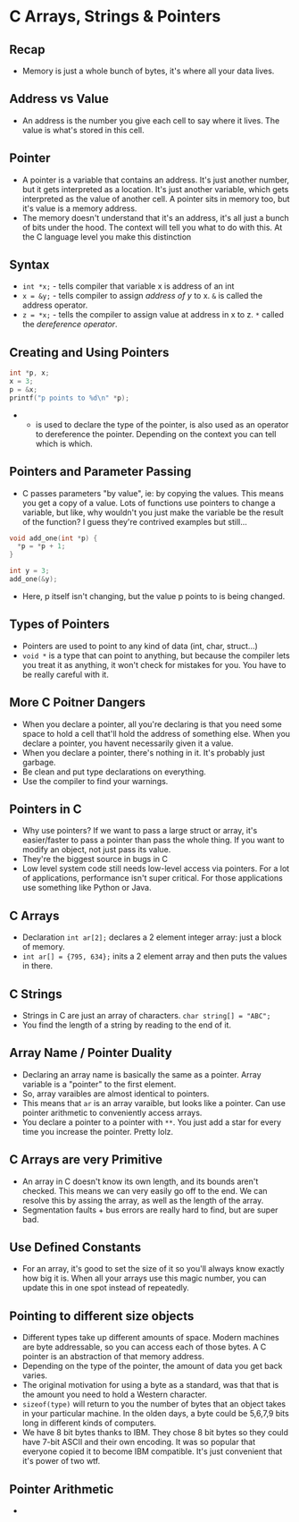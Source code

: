 # C Arrays, Strings & Pointers

## Recap

- Memory is just a whole bunch of bytes, it's where all your data lives.

## Address vs Value

- An address is the number you give each cell to say where it lives. The value is what's stored in this cell.

## Pointer

- A pointer is a variable that contains an address. It's just another number, but it gets interpreted as a location. It's just another variable, which gets interpreted as the value of another cell. A pointer sits in memory too, but it's value is a memory address.
- The memory doesn't understand that it's an address, it's all just a bunch of bits under the hood. The context will tell you what to do with this. At the C language level you make this distinction

## Syntax

- `int *x;` - tells compiler that variable x is address of an int
- `x = &y;` - tells compiler to assign _address of y_ to x. `&` is called the address operator.
- `z = *x;` - tells the compiler to assign value at address in x to z. `*` called the _dereference operator_.

## Creating and Using Pointers

```c
int *p, x;
x = 3;
p = &x;
printf("p points to %d\n" *p);
```

- - is used to declare the type of the pointer, is also used as an operator to dereference the pointer. Depending on the context you can tell which is which.

## Pointers and Parameter Passing

- C passes parameters "by value", ie: by copying the values. This means you get a copy of a value. Lots of functions use pointers to change a variable, but like, why wouldn't you just make the variable be the result of the function? I guess they're contrived examples but still...

```c
void add_one(int *p) {
  *p = *p + 1;
}

int y = 3;
add_one(&y);
```

- Here, p itself isn't changing, but the value p points to is being changed.

## Types of Pointers

- Pointers are used to point to any kind of data (int, char, struct...)
- `void *` is a type that can point to anything, but because the compiler lets you treat it as anything, it won't check for mistakes for you. You have to be really careful with it.

## More C Poitner Dangers

- When you declare a pointer, all you're declaring is that you need some space to hold a cell that'll hold the address of something else. When you declare a pointer, you havent necessarily given it a value.
- When you declare a pointer, there's nothing in it. It's probably just garbage.
- Be clean and put type declarations on everything.
- Use the compiler to find your warnings.

## Pointers in C

- Why use pointers? If we want to pass a large struct or array, it's easier/faster to pass a pointer than pass the whole thing. If you want to modify an object, not just pass its value.
- They're the biggest source in bugs in C
- Low level system code still needs low-level access via pointers. For a lot of applications, performance isn't super critical. For those applications use something like Python or Java.

## C Arrays

- Declaration `int ar[2];` declares a 2 element integer array: just a block of memory.
- `int ar[] = {795, 634};` inits a 2 element array and then puts the values in there.

## C Strings

- Strings in C are just an array of characters. `char string[] = "ABC";`
- You find the length of a string by reading to the end of it.

## Array Name / Pointer Duality

- Declaring an array name is basically the same as a pointer. Array variable is a "pointer" to the first element.
- So, array varaibles are almost identical to pointers.
- This means that `ar` is an array varaible, but looks like a pointer. Can use pointer arithmetic to conveniently access arrays.
- You declare a pointer to a pointer with `**`. You just add a star for every time you increase the pointer. Pretty lolz.

## C Arrays are very Primitive

- An array in C doesn't know its own length, and its bounds aren't checked. This means we can very easily go off to the end. We can resolve this by assing the array, as well as the length of the array.
- Segmentation faults + bus errors are really hard to find, but are super bad.

## Use Defined Constants

- For an array, it's good to set the size of it so you'll always know exactly how big it is. When all your arrays use this magic number, you can update this in one spot instead of repeatedly.

## Pointing to different size objects

- Different types take up different amounts of space. Modern machines are byte addressable, so you can access each of those bytes. A C pointer is an abstraction of that memory address.
- Depending on the type of the pointer, the amount of data you get back varies.
- The original motivation for using a byte as a standard, was that that is the amount you need to hold a Western character.
- `sizeof(type)` will return to you the number of bytes that an object takes in your particular machine. In the olden days, a byte could be 5,6,7,9 bits long in different kinds of computers.
- We have 8 bit bytes thanks to IBM. They chose 8 bit bytes so they could have 7-bit ASCII and their own encoding. It was so popular that everyone copied it to become IBM compatible. It's just convenient that it's power of two wtf.

## Pointer Arithmetic

-
